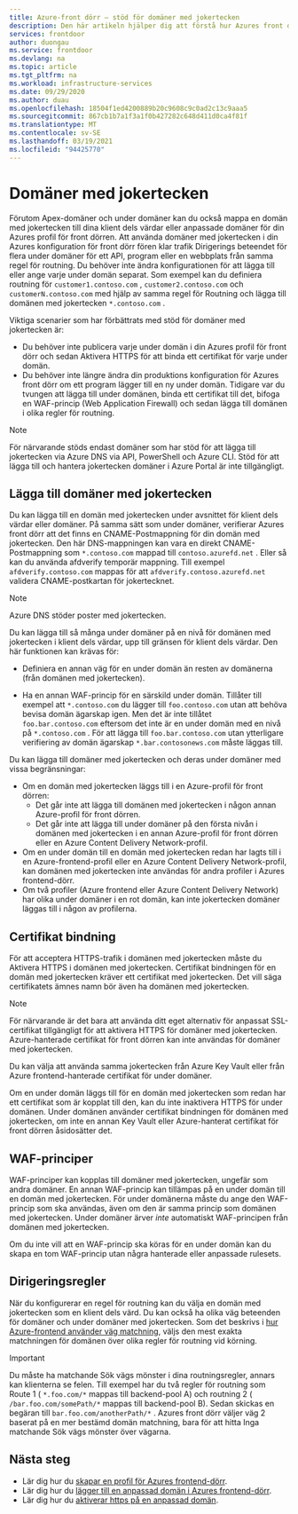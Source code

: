 ```yaml
---
title: Azure-front dörr – stöd för domäner med jokertecken
description: Den här artikeln hjälper dig att förstå hur Azures front dörr stöder mappning och hantering av jokertecken i listan över anpassade domäner.
services: frontdoor
author: duongau
ms.service: frontdoor
ms.devlang: na
ms.topic: article
ms.tgt_pltfrm: na
ms.workload: infrastructure-services
ms.date: 09/29/2020
ms.author: duau
ms.openlocfilehash: 18504f1ed4200889b20c9608c9c0ad2c13c9aaa5
ms.sourcegitcommit: 867cb1b7a1f3a1f0b427282c648d411d0ca4f81f
ms.translationtype: MT
ms.contentlocale: sv-SE
ms.lasthandoff: 03/19/2021
ms.locfileid: "94425770"
---
```

# <a name="wildcard-domains"></a>Domäner med jokertecken

Förutom Apex-domäner och under domäner kan du också mappa en domän med jokertecken till dina klient dels värdar eller anpassade domäner för din Azures profil för front dörren. Att använda domäner med jokertecken i din Azures konfiguration för front dörr fören klar trafik Dirigerings beteendet för flera under domäner för ett API, program eller en webbplats från samma regel för routning. Du behöver inte ändra konfigurationen för att lägga till eller ange varje under domän separat. Som exempel kan du definiera routning för `customer1.contoso.com` , `customer2.contoso.com` och `customerN.contoso.com` med hjälp av samma regel för Routning och lägga till domänen med jokertecken `*.contoso.com` .

Viktiga scenarier som har förbättrats med stöd för domäner med jokertecken är:

- Du behöver inte publicera varje under domän i din Azures profil för front dörr och sedan Aktivera HTTPS för att binda ett certifikat för varje under domän.
- Du behöver inte längre ändra din produktions konfiguration för Azures front dörr om ett program lägger till en ny under domän. Tidigare var du tvungen att lägga till under domänen, binda ett certifikat till det, bifoga en WAF-princip (Web Application Firewall) och sedan lägga till domänen i olika regler för routning.

> [!NOTE]
> För närvarande stöds endast domäner som har stöd för att lägga till jokertecken via Azure DNS via API, PowerShell och Azure CLI. Stöd för att lägga till och hantera jokertecken domäner i Azure Portal är inte tillgängligt.

## <a name="adding-wildcard-domains"></a>Lägga till domäner med jokertecken

Du kan lägga till en domän med jokertecken under avsnittet för klient dels värdar eller domäner. På samma sätt som under domäner, verifierar Azures front dörr att det finns en CNAME-Postmappning för din domän med jokertecken. Den här DNS-mappningen kan vara en direkt CNAME-Postmappning som `*.contoso.com` mappad till `contoso.azurefd.net` . Eller så kan du använda afdverify temporär mappning. Till exempel `afdverify.contoso.com` mappas för att `afdverify.contoso.azurefd.net` validera CNAME-postkartan för jokertecknet.

> [!NOTE]
> Azure DNS stöder poster med jokertecken.

Du kan lägga till så många under domäner på en nivå för domänen med jokertecken i klient dels värdar, upp till gränsen för klient dels värdar. Den här funktionen kan krävas för:

- Definiera en annan väg för en under domän än resten av domänerna (från domänen med jokertecken).

- Ha en annan WAF-princip för en särskild under domän. Tillåter till exempel att `*.contoso.com` du lägger till `foo.contoso.com` utan att behöva bevisa domän ägarskap igen. Men det är inte tillåtet `foo.bar.contoso.com` eftersom det inte är en under domän med en nivå på `*.contoso.com` . För att lägga till `foo.bar.contoso.com` utan ytterligare verifiering av domän ägarskap `*.bar.contosonews.com` måste läggas till.

Du kan lägga till domäner med jokertecken och deras under domäner med vissa begränsningar:

- Om en domän med jokertecken läggs till i en Azure-profil för front dörren:
  - Det går inte att lägga till domänen med jokertecken i någon annan Azure-profil för front dörren.
  - Det går inte att lägga till under domäner på den första nivån i domänen med jokertecken i en annan Azure-profil för front dörren eller en Azure Content Delivery Network-profil.
- Om en under domän till en domän med jokertecken redan har lagts till i en Azure-frontend-profil eller en Azure Content Delivery Network-profil, kan domänen med jokertecken inte användas för andra profiler i Azures frontend-dörr.
- Om två profiler (Azure frontend eller Azure Content Delivery Network) har olika under domäner i en rot domän, kan inte jokertecken domäner läggas till i någon av profilerna.

## <a name="certificate-binding"></a>Certifikat bindning

För att acceptera HTTPS-trafik i domänen med jokertecken måste du Aktivera HTTPS i domänen med jokertecken. Certifikat bindningen för en domän med jokertecken kräver ett certifikat med jokertecken. Det vill säga certifikatets ämnes namn bör även ha domänen med jokertecken.

> [!NOTE]
> För närvarande är det bara att använda ditt eget alternativ för anpassat SSL-certifikat tillgängligt för att aktivera HTTPS för domäner med jokertecken. Azure-hanterade certifikat för front dörren kan inte användas för domäner med jokertecken.

Du kan välja att använda samma jokertecken från Azure Key Vault eller från Azure frontend-hanterade certifikat för under domäner.

Om en under domän läggs till för en domän med jokertecken som redan har ett certifikat som är kopplat till den, kan du inte inaktivera HTTPS för under domänen. Under domänen använder certifikat bindningen för domänen med jokertecken, om inte en annan Key Vault eller Azure-hanterat certifikat för front dörren åsidosätter det.

## <a name="waf-policies"></a>WAF-principer

WAF-principer kan kopplas till domäner med jokertecken, ungefär som andra domäner. En annan WAF-princip kan tillämpas på en under domän till en domän med jokertecken. För under domänerna måste du ange den WAF-princip som ska användas, även om den är samma princip som domänen med jokertecken. Under domäner ärver *inte* automatiskt WAF-principen från domänen med jokertecken.

Om du inte vill att en WAF-princip ska köras för en under domän kan du skapa en tom WAF-princip utan några hanterade eller anpassade rulesets.

## <a name="routing-rules"></a>Dirigeringsregler

När du konfigurerar en regel för routning kan du välja en domän med jokertecken som en klient dels värd. Du kan också ha olika väg beteenden för domäner och under domäner med jokertecken. Som det beskrivs i [hur Azure-frontend använder väg matchning](front-door-route-matching.md), väljs den mest exakta matchningen för domänen över olika regler för routning vid körning.

> [!IMPORTANT]
> Du måste ha matchande Sök vägs mönster i dina routningsregler, annars kan klienterna se felen. Till exempel har du två regler för routning som Route 1 ( `*.foo.com/*` mappas till backend-pool A) och routning 2 ( `/bar.foo.com/somePath/*` mappas till backend-pool B). Sedan skickas en begäran till `bar.foo.com/anotherPath/*` . Azures front dörr väljer väg 2 baserat på en mer bestämd domän matchning, bara för att hitta Inga matchande Sök vägs mönster över vägarna.

## <a name="next-steps"></a>Nästa steg

- Lär dig hur du [skapar en profil för Azures frontend-dörr](quickstart-create-front-door.md).
- Lär dig hur du [lägger till en anpassad domän i Azures frontend-dörr](front-door-custom-domain.md).
- Lär dig hur du [aktiverar https på en anpassad domän](front-door-custom-domain-https.md).
